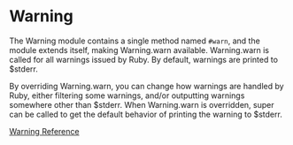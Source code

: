 # Warning

The Warning module contains a single method named `#warn`, and the module
extends itself, making Warning.warn available. Warning.warn is called for all
warnings issued by Ruby. By default, warnings are printed to $stderr.

By overriding Warning.warn, you can change how warnings are handled by Ruby,
either filtering some warnings, and/or outputting warnings somewhere other
than $stderr.  When Warning.warn is overridden, super can be called to get the
default behavior of printing the warning to $stderr.

[Warning Reference](https://ruby-doc.org/core-2.7.0/Warning.html)